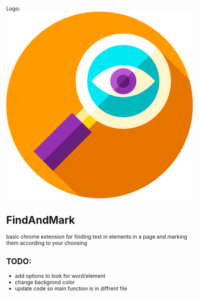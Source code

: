 Logo: ![](./loupe.png )

# FindAndMark
basic chrome extension for finding text in elements in a page and marking them according to your choosing

## TODO: 
* add options to look for word/element
* change backgrond color
* update code so main function is in diffrent file

